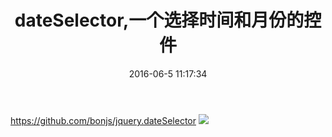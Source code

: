 ﻿---
title: dateSelector,一个选择时间和月份的控件
date: 2016-06-5 11:17:34
tags: [原创,jquery,组件,时间]
---
https://github.com/bonjs/jquery.dateSelector
<img src=/image/577906318874e.png>